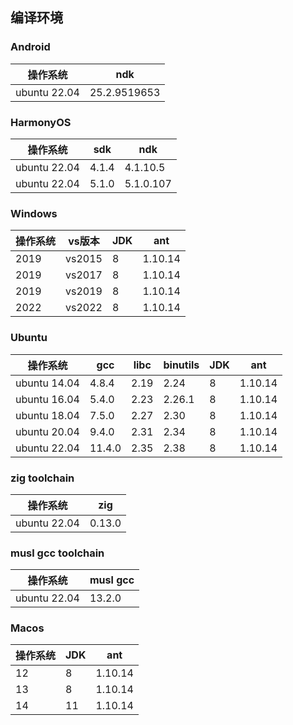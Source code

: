 ## 编译环境

### Android

| 操作系统         | ndk          |
|--------------|--------------|
| ubuntu 22.04 | 25.2.9519653 |

### HarmonyOS

| 操作系统         | sdk   | ndk       |
|--------------|-------|-----------|
| ubuntu 22.04 | 4.1.4 | 4.1.10.5  |
| ubuntu 22.04 | 5.1.0 | 5.1.0.107 |

### Windows

| 操作系统 | vs版本   | JDK | ant     |
|------|--------|-----|---------|
| 2019 | vs2015 | 8   | 1.10.14 |
| 2019 | vs2017 | 8   | 1.10.14 |
| 2019 | vs2019 | 8   | 1.10.14 |
| 2022 | vs2022 | 8   | 1.10.14 |

### Ubuntu

| 操作系统         | gcc    | libc | binutils | JDK | ant     |
|--------------|--------|------|----------|-----|---------|
| ubuntu 14.04 | 4.8.4  | 2.19 | 2.24     | 8   | 1.10.14 |
| ubuntu 16.04 | 5.4.0  | 2.23 | 2.26.1   | 8   | 1.10.14 |
| ubuntu 18.04 | 7.5.0  | 2.27 | 2.30     | 8   | 1.10.14 |
| ubuntu 20.04 | 9.4.0  | 2.31 | 2.34     | 8   | 1.10.14 |
| ubuntu 22.04 | 11.4.0 | 2.35 | 2.38     | 8   | 1.10.14 |

### zig toolchain

| 操作系统         | zig    |
|--------------|--------|
| ubuntu 22.04 | 0.13.0 |

### musl gcc toolchain

| 操作系统         | musl gcc |
|--------------|----------|
| ubuntu 22.04 | 13.2.0   |

### Macos

| 操作系统 | JDK | ant     |
|------|-----|---------|
| 12   | 8   | 1.10.14 |
| 13   | 8   | 1.10.14 |
| 14   | 11  | 1.10.14 |
